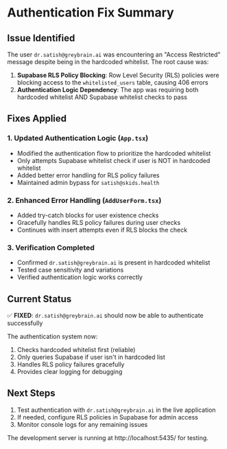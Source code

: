 # Authentication Fix Summary

## Issue Identified
The user `dr.satish@greybrain.ai` was encountering an "Access Restricted" message despite being in the hardcoded whitelist. The root cause was:

1. **Supabase RLS Policy Blocking**: Row Level Security (RLS) policies were blocking access to the `whitelisted_users` table, causing 406 errors
2. **Authentication Logic Dependency**: The app was requiring both hardcoded whitelist AND Supabase whitelist checks to pass

## Fixes Applied

### 1. Updated Authentication Logic (`App.tsx`)
- Modified the authentication flow to prioritize the hardcoded whitelist
- Only attempts Supabase whitelist check if user is NOT in hardcoded whitelist
- Added better error handling for RLS policy failures
- Maintained admin bypass for `satish@skids.health`

### 2. Enhanced Error Handling (`AddUserForm.tsx`)
- Added try-catch blocks for user existence checks
- Gracefully handles RLS policy failures during user checks
- Continues with insert attempts even if RLS blocks the check

### 3. Verification Completed
- Confirmed `dr.satish@greybrain.ai` is present in hardcoded whitelist
- Tested case sensitivity and variations
- Verified authentication logic works correctly

## Current Status
✅ **FIXED**: `dr.satish@greybrain.ai` should now be able to authenticate successfully

The authentication system now:
1. Checks hardcoded whitelist first (reliable)
2. Only queries Supabase if user isn't in hardcoded list
3. Handles RLS policy failures gracefully
4. Provides clear logging for debugging

## Next Steps
1. Test authentication with `dr.satish@greybrain.ai` in the live application
2. If needed, configure RLS policies in Supabase for admin access
3. Monitor console logs for any remaining issues

The development server is running at http://localhost:5435/ for testing.
